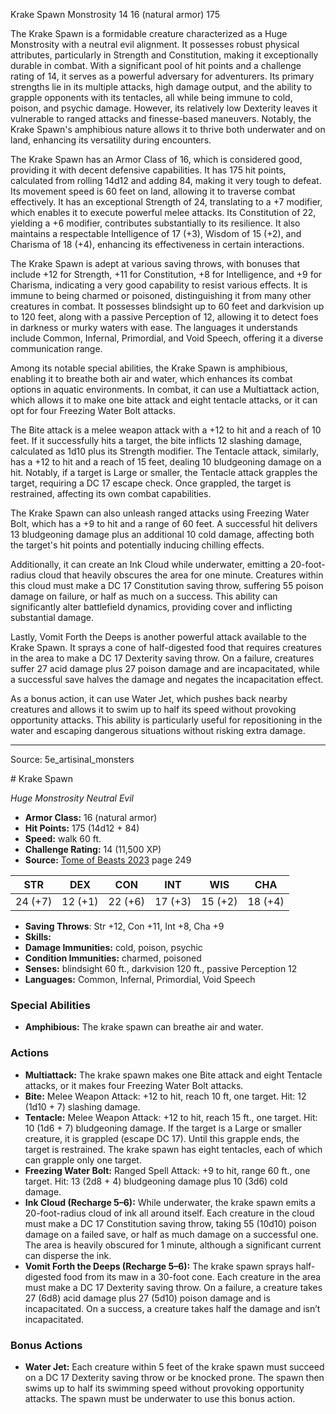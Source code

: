 <MonsterName/>Krake Spawn</MonsterName>
<CreatureType/>Monstrosity</CreatureType>
<CR/>14</CR>
<AC/>16 (natural armor)</AC>
<HP/>175</HP>
<summary>The Krake Spawn is a formidable creature characterized as a Huge Monstrosity with a neutral evil alignment. It possesses robust physical attributes, particularly in Strength and Constitution, making it exceptionally durable in combat. With a significant pool of hit points and a challenge rating of 14, it serves as a powerful adversary for adventurers. Its primary strengths lie in its multiple attacks, high damage output, and the ability to grapple opponents with its tentacles, all while being immune to cold, poison, and psychic damage. However, its relatively low Dexterity leaves it vulnerable to ranged attacks and finesse-based maneuvers. Notably, the Krake Spawn's amphibious nature allows it to thrive both underwater and on land, enhancing its versatility during encounters.</summary>

<detail>

The Krake Spawn has an Armor Class of 16, which is considered good, providing it with decent defensive capabilities. It has 175 hit points, calculated from rolling 14d12 and adding 84, making it very tough to defeat. Its movement speed is 60 feet on land, allowing it to traverse combat effectively. It has an exceptional Strength of 24, translating to a +7 modifier, which enables it to execute powerful melee attacks. Its Constitution of 22, yielding a +6 modifier, contributes substantially to its resilience. It also maintains a respectable Intelligence of 17 (+3), Wisdom of 15 (+2), and Charisma of 18 (+4), enhancing its effectiveness in certain interactions. 

The Krake Spawn is adept at various saving throws, with bonuses that include +12 for Strength, +11 for Constitution, +8 for Intelligence, and +9 for Charisma, indicating a very good capability to resist various effects. It is immune to being charmed or poisoned, distinguishing it from many other creatures in combat. It possesses blindsight up to 60 feet and darkvision up to 120 feet, along with a passive Perception of 12, allowing it to detect foes in darkness or murky waters with ease. The languages it understands include Common, Infernal, Primordial, and Void Speech, offering it a diverse communication range.

Among its notable special abilities, the Krake Spawn is amphibious, enabling it to breathe both air and water, which enhances its combat options in aquatic environments. In combat, it can use a Multiattack action, which allows it to make one bite attack and eight tentacle attacks, or it can opt for four Freezing Water Bolt attacks.

The Bite attack is a melee weapon attack with a +12 to hit and a reach of 10 feet. If it successfully hits a target, the bite inflicts 12 slashing damage, calculated as 1d10 plus its Strength modifier. The Tentacle attack, similarly, has a +12 to hit and a reach of 15 feet, dealing 10 bludgeoning damage on a hit. Notably, if a target is Large or smaller, the Tentacle attack grapples the target, requiring a DC 17 escape check. Once grappled, the target is restrained, affecting its own combat capabilities.

The Krake Spawn can also unleash ranged attacks using Freezing Water Bolt, which has a +9 to hit and a range of 60 feet. A successful hit delivers 13 bludgeoning damage plus an additional 10 cold damage, affecting both the target's hit points and potentially inducing chilling effects.

Additionally, it can create an Ink Cloud while underwater, emitting a 20-foot-radius cloud that heavily obscures the area for one minute. Creatures within this cloud must make a DC 17 Constitution saving throw, suffering 55 poison damage on failure, or half as much on a success. This ability can significantly alter battlefield dynamics, providing cover and inflicting substantial damage.

Lastly, Vomit Forth the Deeps is another powerful attack available to the Krake Spawn. It sprays a cone of half-digested food that requires creatures in the area to make a DC 17 Dexterity saving throw. On a failure, creatures suffer 27 acid damage plus 27 poison damage and are incapacitated, while a successful save halves the damage and negates the incapacitation effect.

As a bonus action, it can use Water Jet, which pushes back nearby creatures and allows it to swim up to half its speed without provoking opportunity attacks. This ability is particularly useful for repositioning in the water and escaping dangerous situations without risking extra damage.</detail>



---

Source: 5e_artisinal_monsters

<statblock>
# Krake Spawn

*Huge* *Monstrosity* *Neutral Evil*

- **Armor Class:** 16 (natural armor)
- **Hit Points:** 175 (14d12 + 84)
- **Speed:** walk 60 ft.
- **Challenge Rating:** 14 (11,500 XP)
- **Source:** [Tome of Beasts 2023](https://koboldpress.com/kpstore/product/tome-of-beasts-1-2023-edition/) page 249

| STR | DEX | CON | INT | WIS | CHA |
| --- | --- | --- | --- | --- | --- |
| 24 (+7) | 12 (+1) | 22 (+6) | 17 (+3) | 15 (+2) | 18 (+4) |

- **Saving Throws**: Str +12, Con +11, Int +8, Cha +9
- **Skills:** 
- **Damage Immunities:** cold, poison, psychic
- **Condition Immunities:** charmed, poisoned
- **Senses:** blindsight 60 ft., darkvision 120 ft., passive Perception 12
- **Languages:** Common, Infernal, Primordial, Void Speech

### Special Abilities

- **Amphibious:** The krake spawn can breathe air and water.

### Actions

- **Multiattack:** The krake spawn makes one Bite attack and eight Tentacle attacks, or it makes four Freezing Water Bolt attacks.
- **Bite:** Melee Weapon Attack: +12 to hit, reach 10 ft, one target. Hit: 12 (1d10 + 7) slashing damage.
- **Tentacle:** Melee Weapon Attack: +12 to hit, reach 15 ft., one target. Hit: 10 (1d6 + 7) bludgeoning damage. If the target is a Large or smaller creature, it is grappled (escape DC 17). Until this grapple ends, the target is restrained. The krake spawn has eight tentacles, each of which can grapple only one target.
- **Freezing Water Bolt:** Ranged Spell Attack: +9 to hit, range 60 ft., one target. Hit: 13 (2d8 + 4) bludgeoning damage plus 10 (3d6) cold damage.
- **Ink Cloud (Recharge 5–6):** While underwater, the krake spawn emits a 20-foot-radius cloud of ink all around itself. Each creature in the cloud must make a DC 17 Constitution saving throw, taking 55 (10d10) poison damage on a failed save, or half as much damage on a successful one. The area is heavily obscured for 1 minute, although a significant current can disperse the ink.
- **Vomit Forth the Deeps (Recharge 5–6):** The krake spawn sprays half-digested food from its maw in a 30-foot cone. Each creature in the area must make a DC 17 Dexterity saving throw. On a failure, a creature takes 27 (6d8) acid damage plus 27 (5d10) poison damage and is incapacitated. On a success, a creature takes half the damage and isn’t incapacitated.

### Bonus Actions

- **Water Jet:** Each creature within 5 feet of the krake spawn must succeed on a DC 17 Dexterity saving throw or be knocked prone. The spawn then swims up to half its swimming speed without provoking opportunity attacks. The spawn must be underwater to use this bonus action.
</statblock>


